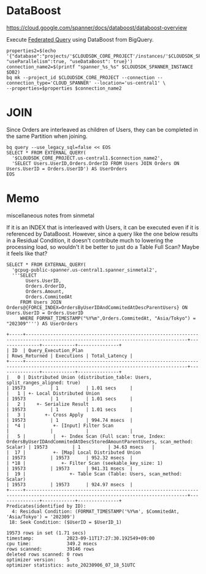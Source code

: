 # DataBoost

https://cloud.google.com/spanner/docs/databoost/databoost-overview

Execute [Federated Query](https://cloud.google.com/bigquery/docs/cloud-spanner-federated-queries) using DataBoost from BigQuery.

```
properties2=$(echo '{"database":"projects/'$CLOUDSDK_CORE_PROJECT'/instances/'$CLOUDSDK_SPANNER_INSTANCE'/databases/'$DB2'", "useParallelism":true, "useDataBoost": true}')
connection_name2=$(printf "spanner_%s_%s" $CLOUDSDK_SPANNER_INSTANCE $DB2)
bq mk --project_id $CLOUDSDK_CORE_PROJECT --connection --connection_type='CLOUD_SPANNER' --location='us-central1' \
--properties=$properties $connection_name2
```

# JOIN

Since Orders are interleaved as children of Users, they can be completed in the same Partition when joining.

```
bq query --use_legacy_sql=false << EOS
SELECT * FROM EXTERNAL_QUERY(
  '$CLOUDSDK_CORE_PROJECT.us-central1.$connection_name2',
  'SELECT Users.UserID,Orders.OrderID FROM Users JOIN Orders ON Users.UserID = Orders.UserID') AS UserOrders
EOS
```

# Memo

miscellaneous notes from sinmetal

If it is an INDEX that is interleaved with Users, it can be executed even if it is referenced by DataBoost.
However, since a query like the one below results in a Residual Condition, it doesn't contribute much to lowering the processing load, so wouldn't it be better to just do a Table Full Scan? Maybe it feels like that?

```
SELECT * FROM EXTERNAL_QUERY(
  'gcpug-public-spanner.us-central1.spanner_sinmetal2',
  '''SELECT
       Users.UserID,
       Orders.OrderID,
       Orders.Amount,
       Orders.CommitedAt
     FROM Users JOIN Orders@{FORCE_INDEX=OrdersByUserIDAndCommitedAtDescParentUsers} ON Users.UserID = Orders.UserID
     WHERE FORMAT_TIMESTAMP("%Y%m",Orders.CommitedAt, "Asia/Tokyo") = "202309"''') AS UserOrders
```

```
+-----+---------------------------------------------------------------------------------------------------------------------------------+---------------+------------+---------------+
| ID  | Query_Execution_Plan                                                                                                            | Rows_Returned | Executions | Total_Latency |
+-----+---------------------------------------------------------------------------------------------------------------------------------+---------------+------------+---------------+
|   0 | Distributed Union (distribution_table: Users, split_ranges_aligned: true)                                                       | 19573         | 1          | 1.01 secs     |
|   1 | +- Local Distributed Union                                                                                                      | 19573         | 1          | 1.01 secs     |
|   2 |    +- Serialize Result                                                                                                          | 19573         | 1          | 1.01 secs     |
|   3 |       +- Cross Apply                                                                                                            | 19573         | 1          | 994.74 msecs  |
|  *4 |          +- [Input] Filter Scan                                                                                                 |               |            |               |
|   5 |          |  +- Index Scan (Full scan: true, Index: OrdersByUserIDAndCommitedAtDescStoredAmountParentUsers, scan_method: Scalar) | 19573         | 1          | 34.63 msecs   |
|  17 |          +- [Map] Local Distributed Union                                                                                       | 19573         | 19573      | 952.32 msecs  |
| *18 |             +- Filter Scan (seekable_key_size: 1)                                                                               | 19573         | 19573      | 941.31 msecs  |
|  19 |                +- Table Scan (Table: Users, scan_method: Scalar)                                                                | 19573         | 19573      | 924.97 msecs  |
+-----+---------------------------------------------------------------------------------------------------------------------------------+---------------+------------+---------------+
Predicates(identified by ID):
  4: Residual Condition: (FORMAT_TIMESTAMP('%Y%m', $CommitedAt, 'Asia/Tokyo') = '202309')
 18: Seek Condition: ($UserID = $UserID_1)

19573 rows in set (1.71 secs)
timestamp:            2023-09-11T17:27:30.192549+09:00
cpu time:             349.2 msecs
rows scanned:         39146 rows
deleted rows scanned: 0 rows
optimizer version:    5
optimizer statistics: auto_20230906_07_18_51UTC
```
